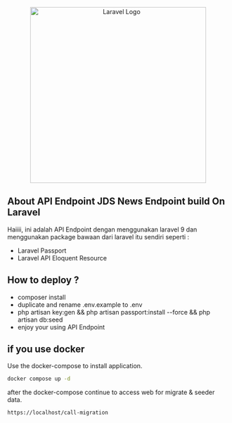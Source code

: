 <p align="center"><a href="https://laravel.com" target="_blank"><img src="https://raw.githubusercontent.com/laravel/art/master/logo-lockup/5%20SVG/2%20CMYK/1%20Full%20Color/laravel-logolockup-cmyk-red.svg" width="400" alt="Laravel Logo"></a></p>
 
## About API Endpoint JDS News Endpoint build On Laravel

Haiiii, ini adalah API Endpoint dengan menggunakan laravel 9 
dan menggunakan package bawaan dari laravel itu sendiri seperti :

- Laravel Passport
- Laravel API Eloquent Resource


## How to deploy ?

- composer install
- duplicate and rename .env.example to .env
- php artisan key:gen && php artisan passport:install --force && php artisan db:seed
- enjoy your using API Endpoint  

## if you use docker

Use the docker-compose to install application. 
```bash
docker compose up -d
```
after the docker-compose continue to access web for migrate & seeder data. 
```bash
https://localhost/call-migration
``` 
